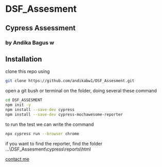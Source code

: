 # DSF_Assesment

## Cypress Assessment
### by Andika Bagus w


## Installation

clone this repo using

```sh
git clone https://github.com/andikabw1/DSF_Assesment.git
```

open a git bush or terminal on the folder, doing several these command

```sh
cd DSF_ASSESMENT
npm init -y
npm install --save-dev cypress
npm install --save-dev cypress-mochawesome-reporter

```

to run the test we can write the command

```sh
npx cypress run --browser chrome
```

if you want to find the reporter, find the folder ...\DSF_Assesment\cypress\reports\html

[contact me](https://wa.me/6285727373457)

